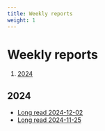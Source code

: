 ```yaml
---
title: Weekly reports
weight: 1
---
```


# Weekly reports

1. [2024](#2024)

## 2024
- [Long read 2024-12-02](20241202.md)
- [Long read 2024-11-25](20241125.md)
